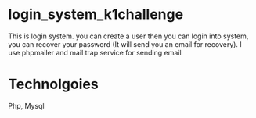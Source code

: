 # login_system_k1challenge

<p>This is login system. you can create a user then you can login into system, you can recover your password (It will send you an email for recovery). I use phpmailer and mail trap service for sending email
</p>

# Technolgoies
<p> Php, Mysql</p>




